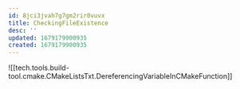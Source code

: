 ```yaml
---
id: 8jci3jvah7g7gm2rir0vuvx
title: CheckingFileExistence
desc: ''
updated: 1679179900935
created: 1679179900935
---
```


![[tech.tools.build-tool.cmake.CMakeListsTxt.DereferencingVariableInCMakeFunction]]